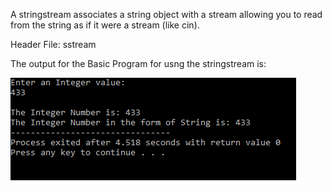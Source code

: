 A stringstream associates a string object with a stream allowing you to read from the string as if it were a stream (like cin).

Header File: sstream

The output for the Basic Program for usng the stringstream is:

![Basic StringStream](Basic_StringStream.PNG)
